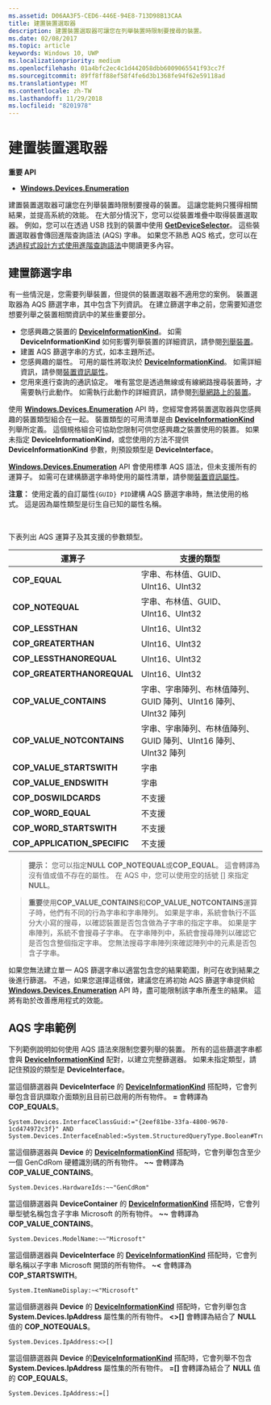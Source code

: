 ```yaml
---
ms.assetid: D06AA3F5-CED6-446E-94E8-713D98B13CAA
title: 建置裝置選取器
description: 建置裝置選取器可讓您在列舉裝置時限制要搜尋的裝置。
ms.date: 02/08/2017
ms.topic: article
keywords: Windows 10, UWP
ms.localizationpriority: medium
ms.openlocfilehash: 01a4bfc2ec4c1d442058dbb6009065541f93cc7f
ms.sourcegitcommit: 89ff8ff88ef58f4fe6d3b1368fe94f62e59118ad
ms.translationtype: MT
ms.contentlocale: zh-TW
ms.lasthandoff: 11/29/2018
ms.locfileid: "8201978"
---
```

# <a name="build-a-device-selector"></a>建置裝置選取器



**重要 API**

- [**Windows.Devices.Enumeration**](https://docs.microsoft.com/en-us/uwp/api/Windows.Devices.Enumeration)

建置裝置選取器可讓您在列舉裝置時限制要搜尋的裝置。 這讓您能夠只獲得相關結果，並提高系統的效能。 在大部分情況下，您可以從裝置堆疊中取得裝置選取器。 例如，您可以在透過 USB 找到的裝置中使用 [**GetDeviceSelector**](https://msdn.microsoft.com/library/windows/apps/Dn264015)。 這些裝置選取器會傳回進階查詢語法 (AQS) 字串。 如果您不熟悉 AQS 格式，您可以在[透過程式設計方式使用進階查詢語法](https://msdn.microsoft.com/library/windows/desktop/Bb266512)中閱讀更多內容。

## <a name="building-the-filter-string"></a>建置篩選字串

有一些情況是，您需要列舉裝置，但提供的裝置選取器不適用您的案例。 裝置選取器為 AQS 篩選字串，其中包含下列資訊。 在建立篩選字串之前，您需要知道您想要列舉之裝置相關資訊中的某些重要部分。

-   您感興趣之裝置的 [**DeviceInformationKind**](https://msdn.microsoft.com/library/windows/apps/Dn948991)。 如需 **DeviceInformationKind** 如何影響列舉裝置的詳細資訊，請參閱[列舉裝置](enumerate-devices.md)。
-   建置 AQS 篩選字串的方式，如本主題所述。
-   您感興趣的屬性。 可用的屬性將取決於 [**DeviceInformationKind**](https://msdn.microsoft.com/library/windows/apps/Dn948991)。 如需詳細資訊，請參閱[裝置資訊屬性](device-information-properties.md)。
-   您用來進行查詢的通訊協定。 唯有當您是透過無線或有線網路搜尋裝置時，才需要執行此動作。 如需執行此動作的詳細資訊，請參閱[列舉網路上的裝置](enumerate-devices-over-a-network.md)。

使用 [**Windows.Devices.Enumeration**](https://msdn.microsoft.com/library/windows/apps/BR225459) API 時，您經常會將裝置選取器與您感興趣的裝置類型組合在一起。 裝置類型的可用清單是由 [**DeviceInformationKind**](https://msdn.microsoft.com/library/windows/apps/Dn948991) 列舉所定義。 這個規格組合可協助您限制可供您感興趣之裝置使用的裝置。 如果未指定 **DeviceInformationKind**，或您使用的方法不提供 **DeviceInformationKind** 參數，則預設類型是 **DeviceInterface**。

[**Windows.Devices.Enumeration**](https://msdn.microsoft.com/library/windows/apps/BR225459) API 會使用標準 AQS 語法，但未支援所有的運算子。 如需可在建構篩選字串時使用的屬性清單，請參閱[裝置資訊屬性](device-information-properties.md)。

**注意：** 使用定義的自訂屬性`{GUID} PID`建構 AQS 篩選字串時，無法使用的格式。 這是因為屬性類型是衍生自已知的屬性名稱。

 

下表列出 AQS 運算子及其支援的參數類型。

| 運算子                       | 支援的類型                                                             |
|--------------------------------|-----------------------------------------------------------------------------|
| **COP\_EQUAL**                 | 字串、布林值、GUID、UInt16、UInt32                                       |
| **COP\_NOTEQUAL**              | 字串、布林值、GUID、UInt16、UInt32                                       |
| **COP\_LESSTHAN**              | UInt16、UInt32                                                              |
| **COP\_GREATERTHAN**           | UInt16、UInt32                                                              |
| **COP\_LESSTHANOREQUAL**       | UInt16、UInt32                                                              |
| **COP\_GREATERTHANOREQUAL**    | UInt16、UInt32                                                              |
| **COP\_VALUE\_CONTAINS**       | 字串、字串陣列、布林值陣列、GUID 陣列、UInt16 陣列、UInt32 陣列 |
| **COP\_VALUE\_NOTCONTAINS**    | 字串、字串陣列、布林值陣列、GUID 陣列、UInt16 陣列、UInt32 陣列 |
| **COP\_VALUE\_STARTSWITH**     | 字串                                                                      |
| **COP\_VALUE\_ENDSWITH**       | 字串                                                                      |
| **COP\_DOSWILDCARDS**          | 不支援                                                               |
| **COP\_WORD\_EQUAL**           | 不支援                                                               |
| **COP\_WORD\_STARTSWITH**      | 不支援                                                               |
| **COP\_APPLICATION\_SPECIFIC** | 不支援                                                               |


> **提示：** 您可以指定**NULL** **COP\_NOTEQUAL**或**COP\_EQUAL**。 這會轉譯為沒有值或值不存在的屬性。 在 AQS 中，您可以使用空的括號 \[\] 來指定 **NULL**。

> **重要**使用**COP\_VALUE\_CONTAINS**和**COP\_VALUE\_NOTCONTAINS**運算子時，他們有不同的行為字串和字串陣列。 如果是字串，系統會執行不區分大小寫的搜尋，以確認裝置是否包含做為子字串的指定字串。 如果是字串陣列，系統不會搜尋子字串。 在字串陣列中，系統會搜尋陣列以確認它是否包含整個指定字串。 您無法搜尋字串陣列來確認陣列中的元素是否包含子字串。

如果您無法建立單一 AQS 篩選字串以適當包含您的結果範圍，則可在收到結果之後進行篩選。 不過，如果您選擇這樣做，建議您在將初始 AQS 篩選字串提供給 [**Windows.Devices.Enumeration**](https://msdn.microsoft.com/library/windows/apps/BR225459) API 時，盡可能限制該字串所產生的結果。 這將有助於改善應用程式的效能。

## <a name="aqs-string-examples"></a>AQS 字串範例

下列範例說明如何使用 AQS 語法來限制您要列舉的裝置。 所有的這些篩選字串都會與 [**DeviceInformationKind**](https://msdn.microsoft.com/library/windows/apps/Dn948991) 配對，以建立完整篩選器。 如果未指定類型，請記住預設的類型是 **DeviceInterface**。

當這個篩選器與 **DeviceInterface** 的 [**DeviceInformationKind**](https://msdn.microsoft.com/library/windows/apps/Dn948991) 搭配時，它會列舉包含音訊擷取介面類別且目前已啟用的所有物件。 **=** 會轉譯為 **COP\_EQUALS**。

``` syntax
System.Devices.InterfaceClassGuid:="{2eef81be-33fa-4800-9670-1cd474972c3f}" AND
System.Devices.InterfaceEnabled:=System.StructuredQueryType.Boolean#True
```

當這個篩選器與 **Device** 的 [**DeviceInformationKind**](https://msdn.microsoft.com/library/windows/apps/Dn948991) 搭配時，它會列舉包含至少一個 GenCdRom 硬體識別碼的所有物件。 **~~** 會轉譯為 **COP\_VALUE\_CONTAINS**。

``` syntax
System.Devices.HardwareIds:~~"GenCdRom"
```

當這個篩選器與 **DeviceContainer** 的 [**DeviceInformationKind**](https://msdn.microsoft.com/library/windows/apps/Dn948991) 搭配時，它會列舉型號名稱包含子字串 Microsoft 的所有物件。 **~~** 會轉譯為 **COP\_VALUE\_CONTAINS**。

``` syntax
System.Devices.ModelName:~~"Microsoft"
```

當這個篩選器與 **DeviceInterface** 的 [**DeviceInformationKind**](https://msdn.microsoft.com/library/windows/apps/Dn948991) 搭配時，它會列舉名稱以子字串 Microsoft 開頭的所有物件。 **~&lt;** 會轉譯為 **COP\_STARTSWITH**。

``` syntax
System.ItemNameDisplay:~<"Microsoft"
```

當這個篩選器與 **Device** 的 [**DeviceInformationKind**](https://msdn.microsoft.com/library/windows/apps/Dn948991) 搭配時，它會列舉包含 **System.Devices.IpAddress** 屬性集的所有物件。 **&lt;&gt;\[\]** 會轉譯為結合了 **NULL** 值的 **COP\_NOTEQUALS**。

``` syntax
System.Devices.IpAddress:<>[]
```

當這個篩選器與 **Device** 的[**DeviceInformationKind**](https://msdn.microsoft.com/library/windows/apps/Dn948991) 搭配時，它會列舉不包含 **System.Devices.IpAddress** 屬性集的所有物件。 **=\[\]** 會轉譯為結合了 **NULL** 值的 **COP\_EQUALS**。

``` syntax
System.Devices.IpAddress:=[]
```

 

 
